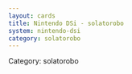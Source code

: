 ```yaml
---
layout: cards
title: Nintendo DSi - solatorobo
system: nintendo-dsi
category: solatorobo
---
```

<div class="alert alert-secondary mb-4"><span class="i18n innerHTML-category">Category: </span><span class="i18n innerHTML-cat-solatorobo">solatorobo</span></div>
